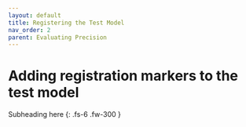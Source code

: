 ```yaml
---
layout: default
title: Registering the Test Model
nav_order: 2
parent: Evaluating Precision
---
```


# Adding registration markers to the test model

Subheading here
{: .fs-6 .fw-300 }
